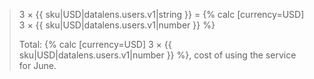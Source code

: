 > 3 × {{ sku|USD|datalens.users.v1|string }} = {% calc [currency=USD] 3 × {{ sku|USD|datalens.users.v1|number }} %}
>
> Total: {% calc [currency=USD] 3 × {{ sku|USD|datalens.users.v1|number }} %}, cost of using the service for June.
